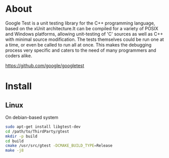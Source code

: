 # About
Google Test is a unit testing library for the C++ programming language, based on the xUnit architecture.It can be compiled for a variety of POSIX and Windows platforms, allowing unit-testing of 'C' sources as well as C++ with minimal source modification. The tests themselves could be run one at a time, or even be called to run all at once. This makes the debugging process very specific and caters to the need of many programmers and coders alike.

https://github.com/google/googletest

# Install

## Linux
On debian-based system
```bash
sudo apt-get install libgtest-dev
cd /path/to/ThirdParty/gtest
mkdir -p build
cd build
cmake /usr/src/gtest -DCMAKE_BUILD_TYPE=Release
make -j8
```
